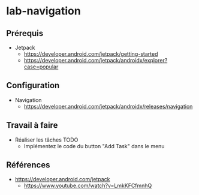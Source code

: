 # lab-navigation

## Prérequis

- Jetpack
  - https://developer.android.com/jetpack/getting-started
  - https://developer.android.com/jetpack/androidx/explorer?case=popular


## Configuration

- Navigation
  - https://developer.android.com/jetpack/androidx/releases/navigation

## Travail à faire 

- Réaliser les tâches TODO
  -  Implémentez le code du button "Add Task" dans le menu

## Références 
- https://developer.android.com/jetpack
  - https://www.youtube.com/watch?v=LmkKFCfmnhQ